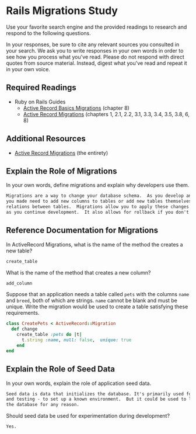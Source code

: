 # Rails Migrations Study

Use your favorite search engine and the provided readings to research and
respond to the following questions.

In your responses, be sure to cite any relevant sources you consulted in your
search. We ask you to write responses in your own words in order to see how you
process what you've read. Please do not respond with direct quotes from source
material. Instead, digest what you've read and repeat it in your own voice.

## Required Readings

-   Ruby on Rails Guides
    -   [Active Record Basics Migrations](http://guides.rubyonrails.org/active_record_basics.html#migrations)
        (chapter 8)
    -   [Active Record Migrations](http://guides.rubyonrails.org/active_record_migrations.html)
        (chapters 1, 2.1, 2.2, 3.1, 3.3, 3.4, 3.5, 3.8, 6, 8)

## Additional Resources
-   [Active Record Migrations](http://guides.rubyonrails.org/active_record_migrations.html)
    (the entirety)

## Explain the Role of Migrations

In your own words, define migrations and explain why developers use them.

```md
Migrations are a way to change your database schema.  As you develop an application,
you made need to add new columns to tables or add new tables themselves, or add
relations between tables.  Migrations allow you to apply these changes incrementally
as you continue development.  It also allows for rollback if you don't like the change.
```

## Reference Documentation for Migrations

In ActiveRecord Migrations, what is the name of the method the creates a new
table?

```md
create_table
```

What is the name of the method that creates a new column?

```md
add_column
```

Suppose that an application needs a table called `pets` with the columns `name`
and `breed`, both of which are strings. `name` cannot be blank and must be
unique. Write the migration would be used to create a table satisfying these
requirements.

```ruby
class CreatePets < ActiveRecord::Migration
  def change
    create_table :pets do |t|
      t.string :name, null: false,  unique: true
    end
end
```

## Explain the Role of Seed Data

In your own words, explain the role of application seed data.

```md
Seed data is data that initializes the database. It's primarily used for development
and testing - to set up a known environment.  But it could be used to load
the database for any reason.
```

Should seed data be used for experimentation during development?

```md
Yes.
```
